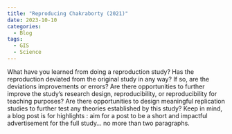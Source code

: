```yaml
---
title: "Reproducing Chakraborty (2021)"
date: 2023-10-10
categories:
  - Blog
tags:
  - GIS
  - Science
---
```



What have you learned from doing a reproduction study?
Has the reproduction deviated from the original study in any way?
If so, are the deviations improvements or errors?
Are there opportunities to further improve the study’s research design, reproducibility, or reproducibility for teaching purposes?
Are there opportunities to design meaningful replication studies to further test any theories established by this study?
Keep in mind, a blog post is for highlights : aim for a post to be a short and impactful advertisement for the full study… no more than two paragraphs.